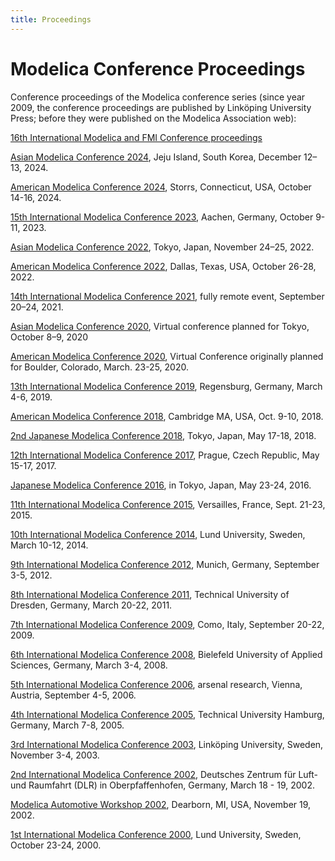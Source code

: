 ```yaml
---
title: Proceedings
---
```


# Modelica Conference Proceedings

Conference proceedings of the Modelica conference series (since year 2009, the conference proceedings are published by Linköping University Press; before they were published on the Modelica Association web):

[16th International Modelica and FMI Conference proceedings](https://ecp.ep.liu.se/index.php/modelica/issue/view/10)

[Asian Modelica Conference 2024](https://modelica.org/events/asian2024/), Jeju Island, South Korea, December 12–13, 2024.

[American Modelica Conference 2024](https://modelica.org/events/american2024/), Storrs, Connecticut, USA, October 14-16, 2024.

[15th International Modelica Conference 2023](https://2023.international.conference.modelica.org/), Aachen, Germany, October 9-11, 2023.

[Asian Modelica Conference 2022](https://2022.asian.conference.modelica.org/), Tokyo, Japan, November 24–25, 2022.

[American Modelica Conference 2022](https://2022.american.conference.modelica.org/), Dallas, Texas, USA, October 26-28, 2022.

[14th International Modelica Conference 2021](https://2021.international.conference.modelica.org/), fully remote event, September 20–24, 2021.

[Asian Modelica Conference 2020](https://2020.asian.conference.modelica.org/), Virtual conference planned for Tokyo, October 8–9, 2020

[American Modelica Conference 2020](https://2020.american.conference.modelica.org/), Virtual Conference originally planned for Boulder, Colorado, March. 23-25, 2020.

[13th International Modelica Conference 2019](https://2019.international.conference.modelica.org/), Regensburg, Germany, March 4-6, 2019.

[American Modelica Conference 2018](https://2018.american.conference.modelica.org/), Cambridge MA, USA, Oct. 9-10, 2018.

[2nd Japanese Modelica Conference 2018](/events/modelica2018japan), Tokyo, Japan, May 17-18, 2018.

[12th International Modelica Conference 2017](https://2017.international.conference.modelica.org/), Prague, Czech Republic, May 15-17, 2017.

[Japanese Modelica Conference 2016](http://dx.doi.org/10.3384/ecp16124), in Tokyo, Japan, May 23-24, 2016.

[11th International Modelica Conference 2015](https://2015.international.conference.modelica.org/), Versailles, France, Sept. 21-23, 2015.

[10th International Modelica Conference 2014](https://2014.international.conference.modelica.org/), Lund University, Sweden, March 10-12, 2014.

[9th International Modelica Conference 2012](https://2012.international.conference.modelica.org/), Munich, Germany, September 3-5, 2012.

[8th International Modelica Conference 2011](https://2011.international.conference.modelica.org/), Technical University of Dresden, Germany, March 20-22, 2011.

[7th International Modelica Conference 2009](https://2009.international.conference.modelica.org/), Como, Italy, September 20-22, 2009.

[6th International Modelica Conference 2008](/events/conference2008/), Bielefeld University of Applied Sciences, Germany, March 3-4, 2008.

[5th International Modelica Conference 2006](/events/modelica2006/), arsenal research, Vienna, Austria, September 4-5, 2006.

[4th International Modelica Conference 2005](/events/conference2005/), Technical University Hamburg, Germany, March 7-8, 2005.

[3rd International Modelica Conference 2003](/events/conference2003/), Linköping University, Sweden, November 3-4, 2003.

[2nd International Modelica Conference 2002](/events/conference2002/), Deutsches Zentrum für Luft- und Raumfahrt (DLR) in Oberpfaffenhofen, Germany, March 18 - 19, 2002.

[Modelica Automotive Workshop 2002](/events/automotive_workshop_2002/), Dearborn, MI, USA, November 19, 2002.

[1st International Modelica Conference 2000](/events/workshop2000/), Lund University, Sweden, October 23-24, 2000.
